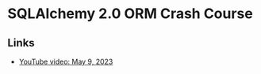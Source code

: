 # SQLAlchemy 2.0 ORM Crash Course

## Links 

- [YouTube video: May 9, 2023](https://www.youtube.com/watch?v=XWtj4zLl_tg)
